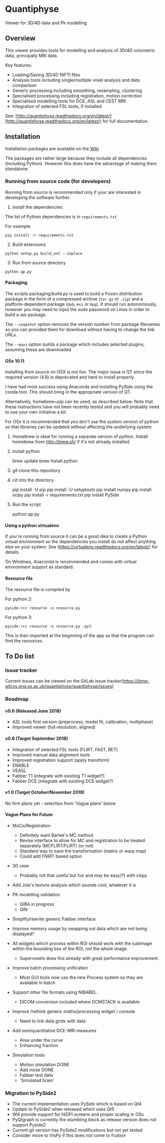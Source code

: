 # Quantiphyse

Viewer for 3D/4D data and Pk modelling

## Overview

This viewer provides tools for modelling and analysis of 3D/4D volumetric data, principally MRI data. 

Key features:
- Loading/Saving 3D/4D NIFTI files
- Analysis tools including single/multiple voxel analysis and data comparison
- Generic processing including smoothing, resampling, clustering
- Specialised processing including registration, motion correction
- Specialised modelling tools for DCE, ASL and CEST MRI
- Integration of selected FSL tools, if installed

See: [http://quantiphyse.readthedocs.org/en/latest/](http://quantiphyse.readthedocs.org/en/latest/) for full documentation.

## Installation

Installation packages are available on the [Wiki](https://ibme-gitcvs.eng.ox.ac.uk/quantiphyse/quantiphyse/wikis/home)

The packages are rather large because they include all dependencies (including Python). However this
does have the advantage of making them standalone.

### Running from source code (for developers)

Running from source is recommended only if your are interested in developing the software further.

1. Install the dependencies:

The list of Python dependencies is in `requirements.txt`

For example:

    pip install -r requirements.txt

2. Build extensions

`python setup.py build_ext --inplace`

3. Run from source directory

`python qp.py`

#### Packaging

The scripts packaging/build.py is used to build a frozen distribution package in the form of a compressed archive (`tar.gz` or `.zip`) and a platform-dependent package (`deb`, `msi` or `dpg`). It should run autonomously, however you may need to input the sudo password on Linux in order to build a `deb` package. 

The `--snapshot` option removes the version number from package filenames so you can provided them for download without having to change the link URLs.

The `--maxi` option builds a package which includes selected plugins, assuming these are downloaded

#### OSx 10.11

Installing from source on OSX is not fun. The major issue is QT since the required version (4.8) is 
deprecated and hard to install properly. 

I have had most success using Anaconda and installing PySide using the conda tool. This should bring in the appropriate version of QT.

Alternatively, homebrew+pip can be used, as described below. Note that these instructions have not been
recently tested and you will probably need to use your own initiative a bit.

For OSx it is recommended that you don't use the system version of python so that libraries can be updated without
affecting the underlying system. 

1) Homebrew is ideal for running a separate version of python. Install homebrew from http://brew.sh/ if it's not 
already installed. 

2) Install python

    brew update
    brew install python

2) git clone this repository

3) cd into the directory

    pip install -U pip
    pip install -U setuptools
    pip install numpy 
    pip install scipy
    pip install -r requirements.txt
    pip install PySide

4) Run the script
    
    python qp.py

#### Using a python virtualenv

If you're running from source it can be a good idea to create a Python virtual environment so the
dependencies you install do not affect anything else on your system. See (https://virtualenv.readthedocs.org/en/latest/) for details.

On Windows, Anaconda is recommended and comes with virtual environment support as standard.

#### Resource file

The resource file is compiled by

For python 2:

    pyside-rcc resource -o resource.py

For python 3:

    pyside-rcc resource -o resource.py -py3

This is then imported at the beginning of the app so that the program can find the resources. 

## To Do list

### Issue tracker

Current issues can be viewed on the GitLab issue tracker(https://ibme-gitcvs.eng.ox.ac.uk/quantiphyse/quantiphyse/issues)

### Roadmap

#### v0.6 (Released June 2018)

 - ASL tools first version (preprocess, model fit, calibration, multiphase)
 - Improved viewer (full resolution, aligned)

#### v0.8 (Target September 2018)

 - Integration of selected FSL tools (FLIRT, FAST, BET)
 - Improved manual data alignment tools
 - Improved registration support (apply transform)
 - ENABLE
 - VEASL
 - Fabber T1 (integrate with existing T1 widget?)
 - Fabber DCE (integrate with existing DCE widget?)

#### v1.0 (Target October/November 2018)

No firm plans yet - selection from 'Vague plans' below

#### Vague Plans for Future

 - MoCo/Registration
   - Definitely want Bartek's MC method
   - Revise interface to allow for MC and registration to be treated separately (MCFLIRT/FLIRT) (or not)
   - Standard way to save the transformation (matrix or warp map)
   - Could add FNIRT based option

 - 3D view
   - Probably not that useful but fun and may be easy(?) with vispy

 - Add Jola's texture analysis which sounds cool, whatever it is

 - PK modelling validation
   - QIBA in progress
   - QIN

 - Simplify/rewrite generic Fabber interface

 - Improve memory usage by swapping out data which are not being displayed?

 - All widgets which process within ROI should work with the subimage within the bounding box of the
   ROI, not the whole image. 
    - Supervoxels does this already with great performance improvement.

 - Improve batch processing unification
   - Most GUI tools now use the new Process system so they are available in batch

 - Support other file formats using NIBABEL.
   - DICOM conversion included where DCMSTACK is available

 - Improve /rethink generic maths/processing widget / console
   - Need to link data grids with data 

 - Add semiquantitative DCE-MRI measures
   - Area under the curve
   - Enhancing fraction

 - Simulation tools
   - Motion simulation  DONE
   - Add noise          DONE
   - Fabber test data
   - 'Simulated brain'

### Migration to PySide2

 - The current implementation uses PySide which is based on Qt4
 - Update to PySide2 when released which uses Qt5
 - Will provide support for HiDPI screens and proper scaling in OSx
 - PyQtgraph is currently the stumbling block as release version does not support Pyside2
 - Current git version has PySide2 modifications but not yet tested
 - Consider move to VisPy if this does not come to fruition
